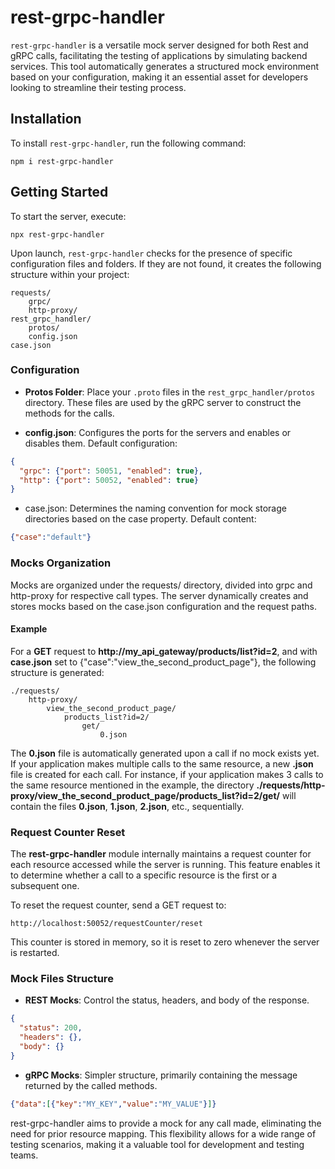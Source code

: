 # rest-grpc-handler

`rest-grpc-handler` is a versatile mock server designed for both Rest and gRPC calls, facilitating the testing of applications by simulating backend services. This tool automatically generates a structured mock environment based on your configuration, making it an essential asset for developers looking to streamline their testing process.

## Installation

To install `rest-grpc-handler`, run the following command:
```
npm i rest-grpc-handler
```

## Getting Started

To start the server, execute:
```
npx rest-grpc-handler
```


Upon launch, `rest-grpc-handler` checks for the presence of specific configuration files and folders. If they are not found, it creates the following structure within your project:
```
requests/ 
    grpc/ 
    http-proxy/ 
rest_grpc_handler/ 
    protos/ 
    config.json 
case.json
```


### Configuration

- **Protos Folder**: Place your `.proto` files in the `rest_grpc_handler/protos` directory. These files are used by the gRPC server to construct the methods for the calls.

- **config.json**: Configures the ports for the servers and enables or disables them. Default configuration:

```json
{
  "grpc": {"port": 50051, "enabled": true},
  "http": {"port": 50052, "enabled": true}
}
```
- case.json: Determines the naming convention for mock storage directories based on the case property. Default content:
```json
{"case":"default"}
```

### Mocks Organization
Mocks are organized under the requests/ directory, divided into grpc and http-proxy for respective call types. The server dynamically creates and stores mocks based on the case.json configuration and the request paths.

#### Example
For a **GET** request to **http://my_api_gateway/products/list?id=2**, and with **case.json** set to {"case":"view_the_second_product_page"}, the following structure is generated:

```
./requests/
    http-proxy/
        view_the_second_product_page/
            products_list?id=2/
                get/
                    0.json
```

The **0.json** file is automatically generated upon a call if no mock exists yet. If your application makes multiple calls to the same resource, a new **.json** file is created for each call. For instance, if your application makes 3 calls to the same resource mentioned in the example, the directory **./requests/http-proxy/view_the_second_product_page/products_list?id=2/get/** will contain the files **0.json**, **1.json**, **2.json**, etc., sequentially.

### Request Counter Reset

The **rest-grpc-handler** module internally maintains a request counter for each resource accessed while the server is running. This feature enables it to determine whether a call to a specific resource is the first or a subsequent one.

To reset the request counter, send a GET request to:

```
http://localhost:50052/requestCounter/reset
```
This counter is stored in memory, so it is reset to zero whenever the server is restarted.


### Mock Files Structure
- **REST Mocks**: Control the status, headers, and body of the response.

```json
{
  "status": 200,
  "headers": {},
  "body": {}
}
```

- **gRPC Mocks**: Simpler structure, primarily containing the message returned by the called methods.

```json
{"data":[{"key":"MY_KEY","value":"MY_VALUE"}]}
```

rest-grpc-handler aims to provide a mock for any call made, eliminating the need for prior resource mapping. This flexibility allows for a wide range of testing scenarios, making it a valuable tool for development and testing teams.
